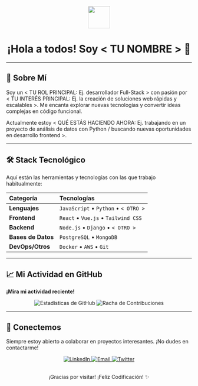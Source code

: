 <div align="center">
  <img src="https://emojis.slackmojis.com/emojis/images/1531828236/4241/blob-wobble.gif?1531828236" width="60"/>
  <h1>¡Hola a todos! Soy < TU NOMBRE > 👋</h1>
</div>

---

## 🚀 Sobre Mí

Soy un < TU ROL PRINCIPAL: Ej. desarrollador Full-Stack > con pasión por < TU INTERÉS PRINCIPAL: Ej. la creación de soluciones web rápidas y escalables >. Me encanta explorar nuevas tecnologías y convertir ideas complejas en código funcional.

Actualmente estoy < QUÉ ESTÁS HACIENDO AHORA: Ej. trabajando en un proyecto de análisis de datos con Python / buscando nuevas oportunidades en desarrollo frontend >.

---

## 🛠️ Stack Tecnológico

Aquí están las herramientas y tecnologías con las que trabajo habitualmente:

| Categoría | Tecnologías |
| :--- | :--- |
| **Lenguajes** | `JavaScript` • `Python` • `< OTRO >` |
| **Frontend** | `React` • `Vue.js` • `Tailwind CSS` |
| **Backend** | `Node.js` • `Django` • `< OTRO >` |
| **Bases de Datos** | `PostgreSQL` • `MongoDB` |
| **DevOps/Otros** | `Docker` • `AWS` • `Git` |

---

## 📈 Mi Actividad en GitHub

**¡Mira mi actividad reciente!**
<div align="center">
  <img src="https://github-readme-stats.vercel.app/api?username=<<TU_USUARIO_GITHUB>>&show_icons=true&theme=nord&hide_border=true&locale=es" alt="Estadísticas de GitHub" />
  <img src="https://github-readme-streak-stats.herokuapp.com/?user=<<TU_USUARIO_GITHUB>>&theme=nord&hide_border=true&locale=es" alt="Racha de Contribuciones" />
</div>

---

## 🤝 Conectemos

Siempre estoy abierto a colaborar en proyectos interesantes. ¡No dudes en contactarme!

<div align="center">
  <a href="https://www.linkedin.com/in/< TU LINKEDIN >" target="_blank">
    <img src="https://img.shields.io/badge/LinkedIn-0077B5?style=for-the-badge&logo=linkedin&logoColor=white" alt="LinkedIn"/>
  </a>
  <a href="mailto:< TU EMAIL >" target="_blank">
    <img src="https://img.shields.io/badge/Email-D14836?style=for-the-badge&logo=gmail&logoColor=white" alt="Email"/>
  </a>
  <a href="https://twitter.com/< TU TWITTER >" target="_blank">
    <img src="https://img.shields.io/badge/Twitter-1DA1F2?style=for-the-badge&logo=twitter&logoColor=white" alt="Twitter"/>
  </a>
</div>

<br>

<p align="center">¡Gracias por visitar! ¡Feliz Codificación! ✨</p>
